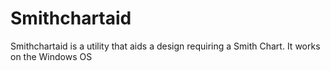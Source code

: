 # Smithchartaid
Smithchartaid is a utility that aids a design requiring a Smith Chart. It works on the Windows OS
